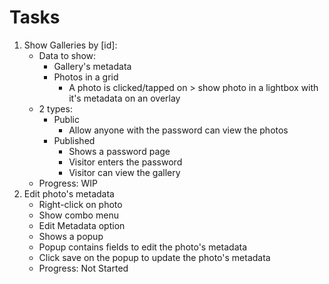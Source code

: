 # Tasks

1. Show Galleries by [id]:
   - Data to show:
     - Gallery's metadata
     - Photos in a grid
       - A photo is clicked/tapped on > show photo in a lightbox with it's metadata on an overlay
   - 2 types:
     - Public
       - Allow anyone with the password can view the photos
     - Published
       - Shows a password page
       - Visitor enters the password
       - Visitor can view the gallery
   - Progress: WIP
2. Edit photo's metadata
   - Right-click on photo
   - Show combo menu
   - Edit Metadata option
   - Shows a popup
   - Popup contains fields to edit the photo's metadata
   - Click save on the popup to update the photo's metadata
   - Progress: Not Started

